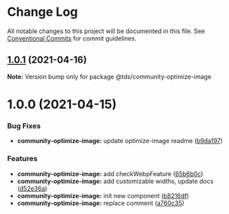# Change Log

All notable changes to this project will be documented in this file.
See [Conventional Commits](https://conventionalcommits.org) for commit guidelines.

## [1.0.1](https://github.com/telus/tds-community/compare/@tds/community-optimize-image@1.0.0...@tds/community-optimize-image@1.0.1) (2021-04-16)

**Note:** Version bump only for package @tds/community-optimize-image





# 1.0.0 (2021-04-15)


### Bug Fixes

* **community-optimize-image:** update optimize-image readme ([b9da197](https://github.com/telus/tds-community/commit/b9da19752e41d9d1d745c03fb3f33230ce0316a4))


### Features

* **community-optimize-image:** add checkWebpFeature ([65b6b0c](https://github.com/telus/tds-community/commit/65b6b0ce601646128a6e743aa382818384a28edb))
* **community-optimize-image:** add customizable widths, update docs ([d52e36a](https://github.com/telus/tds-community/commit/d52e36a811c1237e923a9fa0ba89a1cdfdf34290))
* **community-optimize-image:** init new component ([b8216df](https://github.com/telus/tds-community/commit/b8216df35939f73dff2f89707bde663319ea1444))
* **community-optimize-image:** replace comment ([a760c35](https://github.com/telus/tds-community/commit/a760c3571cf7e0b2e1a9c70bece5112ae589d98b))
